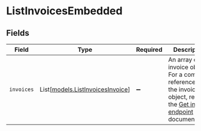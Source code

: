 # ListInvoicesEmbedded


## Fields

| Field                                                                                                                                        | Type                                                                                                                                         | Required                                                                                                                                     | Description                                                                                                                                  |
| -------------------------------------------------------------------------------------------------------------------------------------------- | -------------------------------------------------------------------------------------------------------------------------------------------- | -------------------------------------------------------------------------------------------------------------------------------------------- | -------------------------------------------------------------------------------------------------------------------------------------------- |
| `invoices`                                                                                                                                   | List[[models.ListInvoicesInvoice](../models/listinvoicesinvoice.md)]                                                                         | :heavy_minus_sign:                                                                                                                           | An array of invoice objects. For a complete reference of<br/>the invoice object, refer to the [Get invoice endpoint](get-invoice) documentation. |